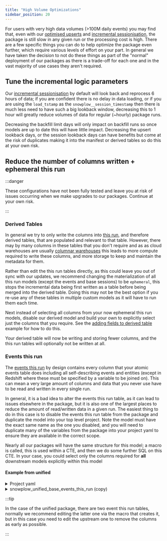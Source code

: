 ```yaml
---
title: "High Volume Optimizations"
sidebar_position: 20
---
```


For users with very high data volumes (>100M daily events) you may find that, even with our [optimised upserts](/docs/modeling-your-data/modeling-your-data-with-dbt/package-mechanics/optimized-upserts/index.md) and [incremental sessionisation](/docs/modeling-your-data/modeling-your-data-with-dbt/package-mechanics/incremental-processing/index.md), the package is still slow in any given run or the processing cost is high. There are a few specific things you can do to help optimize the package even further, which require various levels of effort on your part. In general we have taken the decision to not do these things as part of the "normal" deployment of our packages as there is a trade-off for each one and in the vast majority of use cases they aren't required.

## Tune the incremental logic parameters
Our [incremental sessionisation](/docs/modeling-your-data/modeling-your-data-with-dbt/package-mechanics/incremental-processing/index.md) by default will look back and reprocess 6 hours of data; if you are confident there is no delay in data loading, or if you are using the `load_tstamp` as the `snowplow__session_timestamp` then there is much less need to have such a big lookback window, decreasing this to 1 hour will greatly reduce volumes of data for regular (~hourly) package runs.

Decreasing the backfill limit days will only impact on backfill runs so once models are up to date this will have little impact. Decreasing the upsert lookback days, or the session lookback days can have benefits but come at the risk of duplicates making it into the manifest or derived tables so do this at your own risk.

## Reduce the number of columns written + ephemeral this run
:::danger

These configurations have not been fully tested and leave you at risk of issues occurring when we make upgrades to our packages. Continue at your own risk.

:::

### Derived Tables

In general we try to only write the columns into [this run](/docs/modeling-your-data/modeling-your-data-with-dbt/package-mechanics/this-run-tables/index.md), and therefore derived tables, that are populated and relevant to that table. However, there may by many columns in these tables that you don't require and as as cloud warehouses are usually [columnar warehouses](https://en.wikipedia.org/wiki/Column-oriented_DBMS) this leads to more compute required to write these columns, and more storage to keep and maintain the metadata for them.

Rather than edit the this run tables directly, as this could leave you out of sync with our updates, we recommend changing the materialization of all this run models (except the events and base sessions) to be `ephemeral`, this stops the incremental data being first written as a table before being merged into the derived table. Doing this may not be the best option if you re-use any of these tables in multiple custom models as it will have to run them each time. 

Next instead of selecting all columns from your now ephemeral this run models, disable our derived model and build your own to explicitly select just the columns that you require. See the [adding fields to derived table](/docs/modeling-your-data/modeling-your-data-with-dbt/dbt-custom-models/examples/adding-fields-to-derived-table/index.md) example for how to do this.

Your derived table will now be writing and storing fewer columns, and the this run tables will optionally not be written at all.

### Events this run

The [events this run](/docs/modeling-your-data/modeling-your-data-with-dbt/package-mechanics/this-run-tables/index.md#events-this-run) by design contains every column that your atomic events table does including all self-describing events and entities (except in Redshift where these must be specified by a variable to be joined on). This can mean a very large amount of columns and data that you never use have to be read and written in every single run. 

In general, it is a bad idea to alter the events this run table, as it can lead to issues elsewhere in the package, but it is also one of the largest places to reduce the amount of read/written data in a given run. The easiest thing to do in this case is to disable the events this run table from the package and duplicate the model into your top level project. Note the model must have the exact same name as the one you disabled, and you will need to duplicate many of the variables from the package into your project yaml to ensure they are available in the correct scope.

Nearly all our packages will have the same structure for this model; a macro is called, this is used within a CTE, and then we do some further SQL on this CTE. In your case, you could select only the columns required for **all** downstream models explicitly within this model


#### Example from unified
<details>
<summary>Project yaml</summary>

Note that any variables used in the model need to be made available in your project scope

```yaml title=dbt_project.yaml
models:
  snowplow_unified:
    base:
      scratch:
        snowplow_unified_base_events_this_run:
          +enabled: false

vars:
  my_project_name:
    snowplow__session_timestamp: ...
    ...

```
</details>


<details>
<summary>snowplow_unified_base_events_this_run (copy)</summary>
We have removed the vast majority of the code from the original model code. The changes are the addition of the `default_cte` and then the selection of specific columns below.

```jinja2 title=models/snowplow_custom/snowplow_unified_base_events_this_run
...
with base_query as (
  {{ base_events_query }}
)

default_cte as (
  select
    *
    -- extract commonly used contexts / sdes (prefixed)
    {{ snowplow_unified.get_web_page_context_fields() }}
    {{ snowplow_unified.get_iab_context_fields() }}
    {{ snowplow_unified.get_ua_context_fields() }}
    {{ snowplow_unified.get_yauaa_context_fields() }}
    {{ snowplow_unified.get_browser_context_fields() }}
    {{ snowplow_unified.get_screen_view_event_fields() }}
    {{ snowplow_unified.get_session_context_fields() }}
    {{ snowplow_unified.get_mobile_context_fields() }}
    {{ snowplow_unified.get_geo_context_fields() }}
    {{ snowplow_unified.get_app_context_fields() }}
    {{ snowplow_unified.get_screen_context_fields() }}
    {{ snowplow_unified.get_deep_link_context_fields() }}
    {{ snowplow_unified.get_app_error_event_fields() }}
    {{ snowplow_unified.get_screen_summary_context_fields() }}


  {% if var('snowplow__enable_consent', false) -%}
    {{ snowplow_unified.get_consent_event_fields() }}
    {{ snowplow_unified.get_cmp_visible_event_fields() }}
  {% endif -%}

  {% if var('snowplow__enable_cwv', false) -%}
    {{ snowplow_unified.get_cwv_fields() }}
  {% endif -%}
  from base_query
)

select
  ... -- your specific columns here
from 
  default_cte

```

</details>

:::tip

In the case of the unified package, there are two event this run tables, normally we recommend editing the latter one via the macro that creates it, but in this case you need to edit the upstream one to remove the columns as early as possible.

:::

